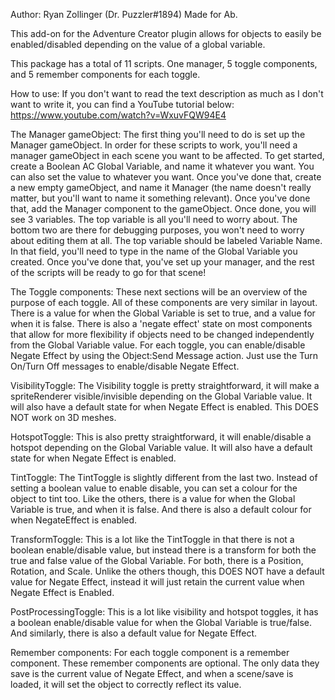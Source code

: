 Author: Ryan Zollinger (Dr. Puzzler#1894)
Made for Ab.

This add-on for the Adventure Creator plugin allows for objects to easily be enabled/disabled depending on the value of a global variable.

This package has a total of 11 scripts. One manager, 5 toggle components, and 5 remember components for each toggle.

How to use:
If you don't want to read the text description as much as I don't want to write it, you can find a YouTube tutorial below:
https://www.youtube.com/watch?v=WxuvFQW94E4

The Manager gameObject:
The first thing you'll need to do is set up the Manager gameObject. In order for these scripts to work, you'll need a manager gameObject in each scene you want to be affected.
To get started, create a Boolean AC Global Variable, and name it whatever you want. You can also set the value to whatever you want.
Once you've done that, create a new empty gameObject, and name it Manager (the name doesn't really matter, but you'll want to name it something relevant). Once you've done that, add the Manager component to the gameObject. Once done, you will see 3 variables. The top variable is all you'll need to worry about. The bottom two are there for debugging purposes, you won't need to worry about editing them at all. The top variable should be labeled Variable Name. In that field, you'll need to type in the name of the Global Variable you created. Once you've done that, you've set up your manager, and the rest of the scripts will be ready to go for that scene!

The Toggle components:
These next sections will be an overview of the purpose of each toggle. All of these components are very similar in layout. There is a value for when the Global Variable is set to true, and a value for when it is false. There is also a 'negate effect' state on most components that allow for more flexibility if objects need to be changed independently from the Global Variable value. For each toggle, you can enable/disable Negate Effect by using the Object:Send Message action. Just use the Turn On/Turn Off messages to enable/disable Negate Effect.

VisibilityToggle:
The Visibility toggle is pretty straightforward, it will make a spriteRenderer visible/invisible depending on the Global Variable value. It will also have a default state for when Negate Effect is enabled. This DOES NOT work on 3D meshes.

HotspotToggle:
This is also pretty straightforward, it will enable/disable a hotspot depending on the Global Variable value. It will also have a default state for when Negate Effect is enabled.

TintToggle:
The TintToggle is slightly different from the last two. Instead of setting a boolean value to enable disable, you can set a colour for the object to tint too. Like the others, there is a value for when the Global Variable is true, and when it is false. And there is also a default colour for when NegateEffect is enabled.

TransformToggle:
This is a lot like the TintToggle in that there is not a boolean enable/disable value, but instead there is a transform for both the true and false value of the Global Variable. For both, there is a Position, Rotation, and Scale. Unlike the others though, this DOES NOT have a default value for Negate Effect, instead it will just retain the current value when Negate Effect is Enabled.

PostProcessingToggle:
This is a lot like visibility and hotspot toggles, it has a boolean enable/disable value for when the Global Variable is true/false. And similarly, there is also a default value for Negate Effect.
 
Remember components:
For each toggle component is a remember component. These remember components are optional. The only data they save is the current value of Negate Effect, and when a scene/save is loaded, it will set the object to correctly reflect its value.